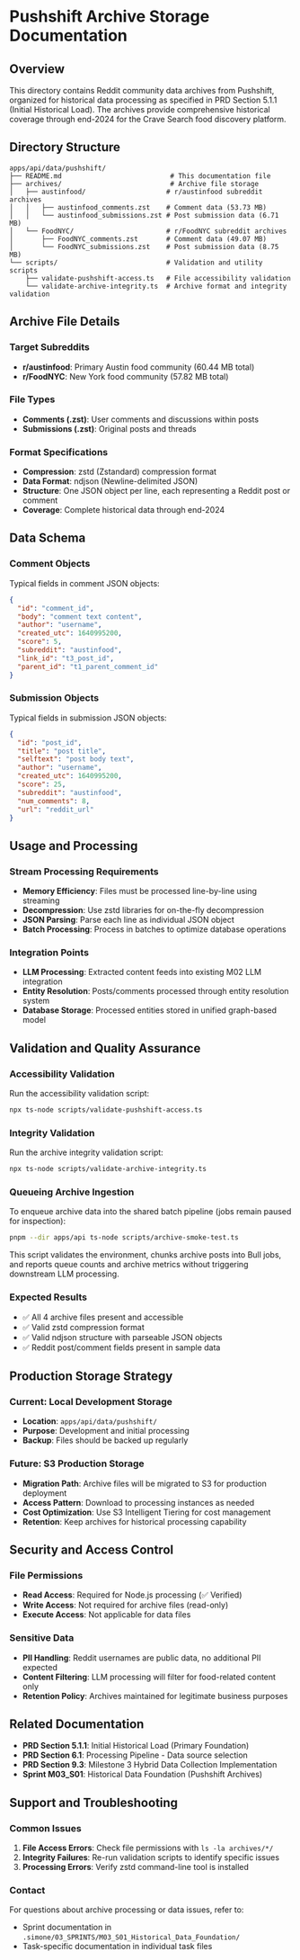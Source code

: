 # Pushshift Archive Storage Documentation

## Overview

This directory contains Reddit community data archives from Pushshift, organized for historical data processing as specified in PRD Section 5.1.1 (Initial Historical Load). The archives provide comprehensive historical coverage through end-2024 for the Crave Search food discovery platform.

## Directory Structure

```
apps/api/data/pushshift/
├── README.md                           # This documentation file
├── archives/                           # Archive file storage
│   ├── austinfood/                    # r/austinfood subreddit archives
│   │   ├── austinfood_comments.zst    # Comment data (53.73 MB)
│   │   └── austinfood_submissions.zst # Post submission data (6.71 MB)
│   └── FoodNYC/                       # r/FoodNYC subreddit archives  
│       ├── FoodNYC_comments.zst       # Comment data (49.07 MB)
│       └── FoodNYC_submissions.zst    # Post submission data (8.75 MB)
└── scripts/                           # Validation and utility scripts
    ├── validate-pushshift-access.ts   # File accessibility validation
    └── validate-archive-integrity.ts  # Archive format and integrity validation
```

## Archive File Details

### Target Subreddits
- **r/austinfood**: Primary Austin food community (60.44 MB total)
- **r/FoodNYC**: New York food community (57.82 MB total)

### File Types
- **Comments (.zst)**: User comments and discussions within posts
- **Submissions (.zst)**: Original posts and threads

### Format Specifications
- **Compression**: zstd (Zstandard) compression format
- **Data Format**: ndjson (Newline-delimited JSON)
- **Structure**: One JSON object per line, each representing a Reddit post or comment
- **Coverage**: Complete historical data through end-2024

## Data Schema

### Comment Objects
Typical fields in comment JSON objects:
```json
{
  "id": "comment_id",
  "body": "comment text content",
  "author": "username",
  "created_utc": 1640995200,
  "score": 5,
  "subreddit": "austinfood",
  "link_id": "t3_post_id",
  "parent_id": "t1_parent_comment_id"
}
```

### Submission Objects  
Typical fields in submission JSON objects:
```json
{
  "id": "post_id", 
  "title": "post title",
  "selftext": "post body text",
  "author": "username",
  "created_utc": 1640995200,
  "score": 25,
  "subreddit": "austinfood",
  "num_comments": 8,
  "url": "reddit_url"
}
```

## Usage and Processing

### Stream Processing Requirements
- **Memory Efficiency**: Files must be processed line-by-line using streaming
- **Decompression**: Use zstd libraries for on-the-fly decompression  
- **JSON Parsing**: Parse each line as individual JSON object
- **Batch Processing**: Process in batches to optimize database operations

### Integration Points
- **LLM Processing**: Extracted content feeds into existing M02 LLM integration
- **Entity Resolution**: Posts/comments processed through entity resolution system
- **Database Storage**: Processed entities stored in unified graph-based model

## Validation and Quality Assurance

### Accessibility Validation
Run the accessibility validation script:
```bash
npx ts-node scripts/validate-pushshift-access.ts
```

### Integrity Validation
Run the archive integrity validation script:
```bash
npx ts-node scripts/validate-archive-integrity.ts
```

### Queueing Archive Ingestion
To enqueue archive data into the shared batch pipeline (jobs remain paused for inspection):
```bash
pnpm --dir apps/api ts-node scripts/archive-smoke-test.ts
```
This script validates the environment, chunks archive posts into Bull jobs, and reports queue counts and archive metrics without triggering downstream LLM processing.

### Expected Results
- ✅ All 4 archive files present and accessible
- ✅ Valid zstd compression format
- ✅ Valid ndjson structure with parseable JSON objects
- ✅ Reddit post/comment fields present in sample data

## Production Storage Strategy

### Current: Local Development Storage
- **Location**: `apps/api/data/pushshift/`  
- **Purpose**: Development and initial processing
- **Backup**: Files should be backed up regularly

### Future: S3 Production Storage
- **Migration Path**: Archive files will be migrated to S3 for production deployment
- **Access Pattern**: Download to processing instances as needed
- **Cost Optimization**: Use S3 Intelligent Tiering for cost management
- **Retention**: Keep archives for historical processing capability

## Security and Access Control

### File Permissions
- **Read Access**: Required for Node.js processing (✅ Verified)
- **Write Access**: Not required for archive files (read-only)
- **Execute Access**: Not applicable for data files

### Sensitive Data
- **PII Handling**: Reddit usernames are public data, no additional PII expected
- **Content Filtering**: LLM processing will filter for food-related content only
- **Retention Policy**: Archives maintained for legitimate business purposes

## Related Documentation

- **PRD Section 5.1.1**: Initial Historical Load (Primary Foundation)
- **PRD Section 6.1**: Processing Pipeline - Data source selection
- **PRD Section 9.3**: Milestone 3 Hybrid Data Collection Implementation
- **Sprint M03_S01**: Historical Data Foundation (Pushshift Archives)

## Support and Troubleshooting

### Common Issues
1. **File Access Errors**: Check file permissions with `ls -la archives/*/`
2. **Integrity Failures**: Re-run validation scripts to identify specific issues  
3. **Processing Errors**: Verify zstd command-line tool is installed

### Contact
For questions about archive processing or data issues, refer to:
- Sprint documentation in `.simone/03_SPRINTS/M03_S01_Historical_Data_Foundation/`
- Task-specific documentation in individual task files
